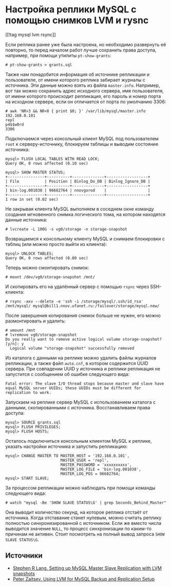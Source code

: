 Настройка реплики MySQL с помощью снимков LVM и rysnc
=====================================================

[[!tag mysql lvm rsync]]

Если реплика ранее уже была настроена, но необходимо развернуть её повторно, то перед началом работ лучше сохранить права доступа, например, при помощи утилиты `pt-show-grants`:

    # pt-show-grants > grants.sql

Также нам понадобится информация об источнике репликации и пользователе, от имени которого реплика забирает журналы с источника. Эти данные можно взять из файла `master.info`. Например, вот так можно сохранить адрес исходного сервера, имя пользователя, от имени которого происходит репликация, его пароль и номер порта на исходном сервере, если он отличается от порта по умолчанию 3306:

    # awk 'NR>3 && NR<8 { print $0; }' /var/lib/mysql/master.info
    192.168.0.101
    repl
    p4$$w0rd
    3306

Подключаемся через консольный клиент MySQL под пользователем `root` к серверу-источнику, блокируем таблицы и выводим состояние источника:

    mysql> FLUSH LOCAL TABLES WITH READ LOCK;
    Query OK, 0 rows affected (0.10 sec)
    
    mysql> SHOW MASTER STATUS;
    +----------------+----------+--------------+------------------+
    | File           | Position | Binlog_Do_DB | Binlog_Ignore_DB |
    +----------------+----------+--------------+------------------+
    | bin-log.001038 | 96682764 | nnovgorod    |                  |
    +----------------+----------+--------------+------------------+
    1 row in set (0.02 sec)

Не закрывая клиента MySQL выполняем в соседнем окне команду создания мгновенного снимка логического тома, на котором находятся данные источника:

    # lvcreate -L 100G -s vg0/storage -n storage-snapshot

Возвращаемся к консольному клиенту MySQL и снимаем блокировки с таблиц (или можно просто выйти из клиента):

    mysql> UNLOCK TABLES;
    Query OK, 0 rows affected (0.00 sec)

Теперь можно смонтировать снимок:

    # mount /dev/vg0/storage-snapshot /mnt/

И скопировать его на удалённый сервер с помощью `rsync` через SSH-клиента:

    # rsync -axv --delete -e 'ssh -i /storage/mysql/.ssh/id_rsa' /mnt/mysql/ mysql@bill1.nnov.ufanet.ru:/failover/storage/mysql.new/

После завершения копирования снимок больше не нужен, его можно размонтировать и удалить:

    # umount /mnt
    # lvremove vg0/storage-snapshot
    Do you really want to remove active logical volume storage-snapshot? [y/n]: y
      Logical volume "storage-snapshot" successfully removed

Из каталога с данными на реплике можно удалить файлы журналов репликации, а также файл `auto.cnf`, в котором содержится UUID сервера. При совпадении UUID у источника и реплики репликация не запустится с сообщением об ошибке следующего вида:

    Fatal error: The slave I/O thread stops because master and slave have equal MySQL server UUIDs; these UUIDs must be different for replication to work.

Запускаем на реплике сервер MySQL с использованием каталога с данными, скопированными с источника. Восстанавливаем права доступа:

    mysql> SOURCE grants.sql
    mysql> FLUSH PRIVILEGES;
    mysql> FLUSH HOSTS;

Осталось подключиться консольным клиентом MySQL к реплике, указать настройки источника и запустить репликацию:

    mysql> CHANGE MASTER TO MASTER_HOST = '192.168.0.101',
                            MASTER_USER = 'repl',
                            MASTER_PASSWORD = 'xxxxxxxxxx',
                            MASTER_LOG_FILE = 'bin-log.001038',
                            MASTER_LOG_POS = 96682764;
    mysql> START SLAVE;

За процессом репликации можно наблюдать при помощи команды следующего вида:

    # watch "mysql -Be 'SHOW SLAVE STATUS\G' | grep Seconds_Behind_Master"

Она выводит количество секунд, на которое реплика отстаёт от источника. Когда отставание станет нулевым, можно считать реплику полностью синхронизированной с источником. Если же вместо числа выводится значение `NULL`, то процесс синхронизации по каким-то причинам не активен. Стоит посмотреть на полный вывод запроса `SHOW SLAVE STATUS\G`.

Источники
---------

* [Stephen R Lang. Setting up MySQL Master Slave Replication with LVM snapshots](https://www.stephenrlang.com/2016/08/setting-up-mysql-master-slave-replication-with-lvm-snapshot/)
* [Peter Zaitsev. Using LVM for MySQL Backup and Replication Setup](https://www.percona.com/blog/2006/08/21/using-lvm-for-mysql-backup-and-replication-setup/)
